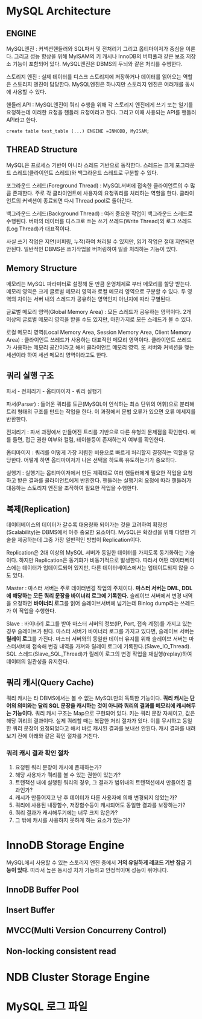 # MySQL Architecture

## ENGINE

MySQL엔진
: 커넥션핸들러와 SQL파서 및 전처리기 그리고 옵티마이저가 중심을 이룬다. 그리고 성능 향상을 위해 MyISAM의 키 캐시나 InnoDB의 버퍼풀과 같은 보조 저장소 기능이 포함되어 있다. MySQL엔진은 DBMS의 두뇌와 같은 처리를 수행한다. 

스토리지 엔진
: 실제 데이터를 디스크 스토리지에 저장하거나 데이터를 읽어오는 역할은 스토리지 엔진이 담당한다.  MySQL엔진은 하나지만 스토리지 엔진은 여러개를 동시에 사용할 수 있다. 

핸들러 API
: MySQL엔진이 쿼리 수행을 위해 각 스토리지 엔진에게 쓰기 또는 일기를 요청하는데 이러한 요청을 핸들러 요청이라고 한다. 그리고 이때 사용되는 API를 핸들러 API라고 한다. 

```
create table test_table (...) ENGINE =INNODB, MyISAM;
```

## THREAD Structure
MySQL은 프로세스 기반이 아니라 스레드 기반으로 동작한다. 
스레드는 크게 포그라운드 스레드(클라이언트 스레드)와 백그라운드 스레드로 구분할 수 있다.

포그라운드 스레드(Foreground Thread)
: MySQL서버에 접속한 클라이언트의 수 많큼 존재한다. 주로 각 클라이언트에 사용자의 요청쿼리를 처리하는 역할을 한다. 클라이언트의 커넥션이 종료되면 다시 Thread pool로 돌아간다. 

백그라운드 스레드(Background Thread)
: 여러 중요한 작업이 백그라운드 스레드로 수행된다. 버퍼의 데이터를 디스크로 쓰는 쓰기 쓰레드(Write Thread)와 로그 쓰레드(Log Thread)가 대표적이다.

사실 쓰기 작업은 지연(버퍼링, 누적)하여 처리될 수 있지만, 읽기 작업은 절대 지연되면 안된다. 일반적인 DBMS은 쓰기작업을 버퍼링하여 일괄 처리하는 기능이 있다.

## Memory Structure

메모리는 MySQL 파라미터로 설정해 둔 만큼 운영체제로 부터 메모리를 할당 받는다. 메모리 영역은 크게 글로벌 메모리 영역과 로컬 메모리 영역으로 구분할 수 있다. 두 영역의 차이는 서버 내의 스레드가 공유하는 영역인지 아닌지에 따라 구별된다.

글로벌 메모리 영역(Global Memory Area)
: 모든 스레드가 공유하는 영역이다. 2개 이상의 글로벌 메모리 영역을 받을 수도 있지만, 마찬가지로 모든 스레드가 볼 수 있다.

로컬 메모리 영역(Local Memory Area, Session Memory Area, Client Memory Area)
: 클라이언트 쓰레드가 사용하는 대표적인 메모리 영역이다. 클라이언트 쓰레드가 사용하는 메모리 공간이라고 해서 클라이언트 메모리 영역. 또 서버와 커넥션을 맺는 세션이라 하여 세션 메모리 영역이라고도 한다.

## 쿼리 실행 구조
파서 - 전처리기 - 옵티마이저 - 쿼리 실행기 

파서(Parser)
:  들어온 쿼리를 토큰(MySQL이 인식하는 최소 단위의 어휘)으로 분리해 트리 형태의 구조를 만드는 작업을 한다. 이 과정에서 문법 오류가 있으면 오류 메세지를 반환한다.

전처리기
: 파서 과정에서 만들어진 트리를 기반으로 다른 유형의 문제점을 확인한다. 예를 들면, 접근 권한 여부와 컬럼, 테이블등이 존재하는지 여부를 확인한다. 

옵티마이저
: 쿼리를 어떻게 가장 저렴한 비용으로 빠르게 처리할지 결정하는 역할을 담당한다. 어떻게 하면 옵티마이저가 나은 선택을 하도록 유도하는가가 중요하다.

실행기
: 실행기는 옵티마이저에서 만든 계획대로 여러 핸들러에게 필요한 작업을 요청하고 받은 결과를 클라이언트에게 반환한다. 핸들러는 실행기의 요청에 따라 핸들러가 대응하는 스토리지 엔진을 조작하여 필요한 작업을 수행한다. 

## 복제(Replication)
데이터베이스의 데이터가 갈수록 대용량화 되어가는 것을 고려하여 확장성(Scalability)는 DBMS에서 아주 중요한 요소이다. MySQL은 확장성을 위해 다양한 기술을 제공하는데 그중 가장 일반적인 방법이 Replication이다. 

Replication은 2대 이상의 MySQL 서버가 동일한 데이터를 가지도록 동기화하는 기술이다. 하지만 Replication은 동기화가 비동기적으로 발생한다. 따라서 어떤 데이터베이스에는 데이터가 업데이트되어 있지만, 다른 데이터베이스에서는 업데이트되지 않을 수도 있다.  

Master
: 마스터 서버는 주로 데이터변경 작업의 주체이다.  **마스터 서버는 DML, DDL에 해당하는 모든 쿼리 문장을 바이너리 로그에 기록한다.** 슬레이브 서버에서 변경 내역을 요청하면 **바이너리 로그**를 읽어 슬레이브서버에 넘기는데 Binlog dump라는 쓰레드가 이 작업을 수행한다.

Slave
: 바이너리 로그를 받아 마스터 서버의 정보(IP, Port, 접속 계정)를 가지고 있는 경우 슬레이브가 된다. 마스터 서버가 바이너리 로그를 가지고 있다면, 슬레이브 서버는 **릴레이 로그**를 가진다. 마스터 서버와의 동일한 데이터 유지를 위해 슬레이브 서버는 마스터서버에 접속해 변경 내역을 가져와 릴레이 로그에 기록한다.(Slave_IO_Thread). SQL 스레드(Slave_SQL_Thread)가 릴레이 로그의 변경 작업을 재실행(replay)하여 데이터의 일관성을 유지한다. 



## 쿼리 캐시(Query Cache)

쿼리 캐시는 타 DBMS에서는 볼 수 없는 MySQL만의 독특한 기능이다. **쿼리 캐시는 단어의 의미와는 달리 SQL 문장을 캐시하는 것이 아니라 쿼리의 결과를 메모리에 캐시해두는 기능이다.** 
쿼리 캐시 구조는 Map으로 구현되어 있다. 키는 쿼리 문장 자체이고, 값은 해당 쿼리의 결과이다. 실제 쿼리할 때는 복잡한 처리 절차가 있다. 이를 무시하고 동일한 쿼리 문장이 요청되었다고 해서 바로 캐시된 결과를 보내선 안된다. 캐시 결과를 내려보기 전에 아래와 같은 확인 절차를 거친다. 

### 쿼리 캐시 결과 확인 절차

1. 요청된 쿼리 문장이 캐시에 존재하는가?
2. 해당 사용자가 쿼리를 볼 수 있는 권한이 있는가?
3. 트랜잭션 내에 실행된 쿼리의 경우, 그 결과가 범위내의 트랜잭션에서 만들어진 결과인가?
4. 캐시가 만들어지고 난 후 데이터가 다른 사용자에 의해 변경되지 않았는가?
5. 쿼리에 사용된 내장함수, 저장함수등이 캐시되어도 동일한 결과를 보장하는가?
6. 쿼리 결과가 캐시해두기에는 너무 크지 않은가?
7. 그 밖에 캐시를 사용하지 못하게 하는 요소가 있는가?


# InnoDB Storage Engine 
MySQL에서 사용할 수 있는 스토리지 엔진 중에서 **거의 유일하게 레코드 기반 잠금 기능이 있다.** 따라서 높은 동시성 처가 가능하고 안정적이며 성능이 뛰어나다. 



## InnoDB Buffer Pool

## Insert Buffer

## MVCC(Multi Version Concurreny Control)

## Non-locking consistent read


# NDB Cluster Storage Engine

# MySQL 로그 파일
<!--stackedit_data:
eyJoaXN0b3J5IjpbLTEzNDU3NTQxNTJdfQ==
-->